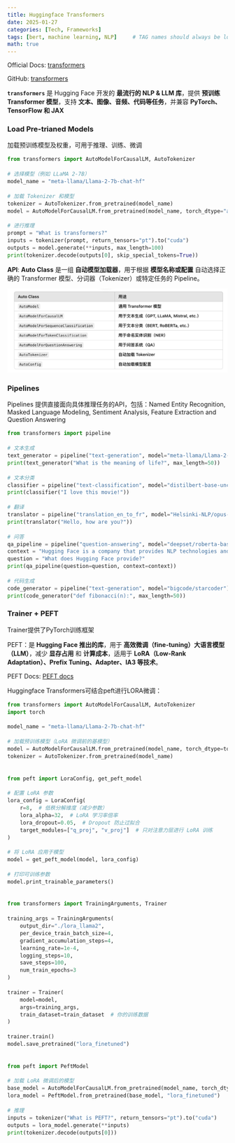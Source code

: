 ```yaml
---
title: Huggingface Transformers
date: 2025-01-27
categories: [Tech, Frameworks]
tags: [bert, machine learning, NLP]     # TAG names should always be lowercase
math: true
---
```


Official Docs: [transformers](https://huggingface.co/docs/transformers/index)

GitHub: [transformers](https://github.com/huggingface/transformers)

**`transformers`** 是 Hugging Face 开发的 **最流行的 NLP & LLM 库**，提供 **预训练 Transformer 模型**，支持 **文本、图像、音频、代码等任务**，并兼容 **PyTorch、TensorFlow 和 JAX**

### Load Pre-trianed Models

加载预训练模型及权重，可用于推理、训练、微调

```python
from transformers import AutoModelForCausalLM, AutoTokenizer

# 选择模型（例如 LLaMA 2-7B）
model_name = "meta-llama/Llama-2-7b-chat-hf"

# 加载 Tokenizer 和模型
tokenizer = AutoTokenizer.from_pretrained(model_name)
model = AutoModelForCausalLM.from_pretrained(model_name, torch_dtype="auto", device_map="auto")

# 进行推理
prompt = "What is transformers?"
inputs = tokenizer(prompt, return_tensors="pt").to("cuda")
outputs = model.generate(**inputs, max_length=100)
print(tokenizer.decode(outputs[0], skip_special_tokens=True))

```

**API**: **Auto Class** 是一组 **自动模型加载器**，用于根据 **模型名称或配置** 自动选择正确的 Transformer 模型、分词器（Tokenizer）或特定任务的 Pipeline。

![auto-class](/assets/images/auto-class.png)

### Pipelines

Pipelines 提供直接面向具体推理任务的API，包括：Named Entity Recognition, Masked Language Modeling, Sentiment Analysis, Feature Extraction and Question Answering



```python
from transformers import pipeline

# 文本生成
text_generator = pipeline("text-generation", model="meta-llama/Llama-2-7b-chat-hf")
print(text_generator("What is the meaning of life?", max_length=50))

# 文本分类
classifier = pipeline("text-classification", model="distilbert-base-uncased-finetuned-sst-2-english")
print(classifier("I love this movie!"))

# 翻译
translator = pipeline("translation_en_to_fr", model="Helsinki-NLP/opus-mt-en-fr")
print(translator("Hello, how are you?"))

# 问答
qa_pipeline = pipeline("question-answering", model="deepset/roberta-base-squad2")
context = "Hugging Face is a company that provides NLP technologies and models."
question = "What does Hugging Face provide?"
print(qa_pipeline(question=question, context=context))

# 代码生成
code_generator = pipeline("text-generation", model="bigcode/starcoder")
print(code_generator("def fibonacci(n):", max_length=50))

```

### Trainer + PEFT

Trainer提供了PyTorch训练框架

PEFT：是 **Hugging Face 推出的库**，用于 **高效微调（fine-tuning）大语言模型（LLM）**，减少 **显存占用** 和 **计算成本**，适用于 **LoRA（Low-Rank Adaptation）、Prefix Tuning、Adapter、IA3 等技术**。

PEFT Docs: [PEFT docs](https://huggingface.co/docs/peft/en/index)

Huggingface Transformers可结合peft进行LORA微调：

```python
from transformers import AutoModelForCausalLM, AutoTokenizer
import torch

model_name = "meta-llama/Llama-2-7b-chat-hf"

# 加载预训练模型（LoRA 微调前的基模型）
model = AutoModelForCausalLM.from_pretrained(model_name, torch_dtype=torch.float16, device_map="auto")
tokenizer = AutoTokenizer.from_pretrained(model_name)


from peft import LoraConfig, get_peft_model

# 配置 LoRA 参数
lora_config = LoraConfig(
    r=8,  # 低秩分解维度（减少参数）
    lora_alpha=32,  # LoRA 学习率倍率
    lora_dropout=0.05,  # Dropout 防止过拟合
    target_modules=["q_proj", "v_proj"]  # 只对注意力层进行 LoRA 训练
)

# 将 LoRA 应用于模型
model = get_peft_model(model, lora_config)

# 打印可训练参数
model.print_trainable_parameters()


from transformers import TrainingArguments, Trainer

training_args = TrainingArguments(
    output_dir="./lora_llama2",
    per_device_train_batch_size=4,
    gradient_accumulation_steps=4,
    learning_rate=1e-4,
    logging_steps=10,
    save_steps=100,
    num_train_epochs=3
)

trainer = Trainer(
    model=model,
    args=training_args,
    train_dataset=train_dataset  # 你的训练数据
)

trainer.train()
model.save_pretrained("lora_finetuned")


from peft import PeftModel

# 加载 LoRA 微调后的模型
base_model = AutoModelForCausalLM.from_pretrained(model_name, torch_dtype=torch.float16, device_map="auto")
lora_model = PeftModel.from_pretrained(base_model, "lora_finetuned")

# 推理
inputs = tokenizer("What is PEFT?", return_tensors="pt").to("cuda")
outputs = lora_model.generate(**inputs)
print(tokenizer.decode(outputs[0]))

```



